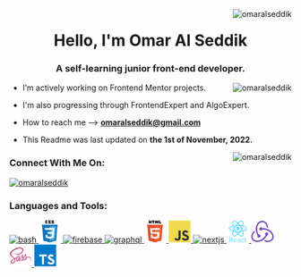 <img align="right" src="https://komarev.com/ghpvc/?username=omaralseddik&label=Profile%20Views&color=0e75b6&style=plastic" alt="omaralseddik" />
<h1 align="center">Hello, I'm Omar Al Seddik</h1>
<h3 align="center">A self-learning junior front-end developer.</h3>
<img align="right" src="https://github-readme-stats.vercel.app/api/top-langs?username=omaralseddik&show_icons=true&theme=dark&locale=en&layout=compact" alt="omaralseddik" />

- I’m actively working on Frontend Mentor projects.

- I'm also progressing through FrontendExpert and AlgoExpert.

- How to reach me --> **omaralseddik@gmail.com**

- This Readme was last updated on **the 1st of November, 2022.**

<img align="right" src="https://github-readme-streak-stats.herokuapp.com/?user=omaralseddik&theme=dark" alt="omaralseddik" />

<h3>Connect With Me On:</h3>
<a href="https://linkedin.com/in/omaralseddik" target="blank"><img src="https://raw.githubusercontent.com/rahuldkjain/github-profile-readme-generator/master/src/images/icons/Social/linked-in-alt.svg" alt="omaralseddik" height="30" width="40" /></a>

<h3 align="bottom">Languages and Tools:</h3>
<a align="bottom" href="https://www.gnu.org/software/bash/" target="_blank" rel="noreferrer"> <img src="https://www.vectorlogo.zone/logos/gnu_bash/gnu_bash-icon.svg" alt="bash" width="40" height="40"/> </a> <a href="https://www.w3schools.com/css/" target="_blank" rel="noreferrer"> <img src="https://raw.githubusercontent.com/devicons/devicon/master/icons/css3/css3-original-wordmark.svg" alt="css3" width="40" height="40"/> </a> <a href="https://firebase.google.com/" target="_blank" rel="noreferrer"> <img src="https://www.vectorlogo.zone/logos/firebase/firebase-icon.svg" alt="firebase" width="40" height="40"/> </a> <a href="https://graphql.org" target="_blank" rel="noreferrer"> <img src="https://www.vectorlogo.zone/logos/graphql/graphql-icon.svg" alt="graphql" width="40" height="40"/> </a> <a href="https://www.w3.org/html/" target="_blank" rel="noreferrer"> <img src="https://raw.githubusercontent.com/devicons/devicon/master/icons/html5/html5-original-wordmark.svg" alt="html5" width="40" height="40"/> </a> <a href="https://developer.mozilla.org/en-US/docs/Web/JavaScript" target="_blank" rel="noreferrer"> <img src="https://raw.githubusercontent.com/devicons/devicon/master/icons/javascript/javascript-original.svg" alt="javascript" width="40" height="40"/> </a> <a href="https://nextjs.org/" target="_blank" rel="noreferrer"> <img src="https://cdn.worldvectorlogo.com/logos/nextjs-2.svg" alt="nextjs" width="40" height="40"/> </a> <a href="https://reactjs.org/" target="_blank" rel="noreferrer"> <img src="https://raw.githubusercontent.com/devicons/devicon/master/icons/react/react-original-wordmark.svg" alt="react" width="40" height="40"/> </a> <a href="https://redux.js.org" target="_blank" rel="noreferrer"> <img src="https://raw.githubusercontent.com/devicons/devicon/master/icons/redux/redux-original.svg" alt="redux" width="40" height="40"/> </a> <a href="https://sass-lang.com" target="_blank" rel="noreferrer"> <img src="https://raw.githubusercontent.com/devicons/devicon/master/icons/sass/sass-original.svg" alt="sass" width="40" height="40"/> </a> <a href="https://www.typescriptlang.org/" target="_blank" rel="noreferrer"> <img src="https://raw.githubusercontent.com/devicons/devicon/master/icons/typescript/typescript-original.svg" alt="typescript" width="40" height="40"/></a>

